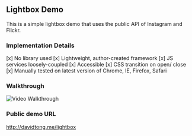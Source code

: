 ## Lightbox Demo

This is a simple lightbox demo that uses the public API of Instagram and Flickr.

### Implementation Details

[x] No library used
[x] Lightweight, author-created framework
[x] JS services loosely-coupled
[x] Accessible
[x] CSS transition on open/ close
[x] Manually tested on latest version of Chrome, IE, Firefox, Safari

### Walkthrough

![Video Walkthrough](https://raw.githubusercontent.com/davidtongbox/lightbox-demo/lightbox-demo/lightbox.gif)

### Public demo URL

http://davidtong.me/lightbox


